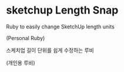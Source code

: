 # sketchup Length Snap

Ruby to easily change SketchUp length units

(Personal Ruby)

스케치업 길이 단위를 쉽게 수정하는 루비

(개인용 루비)
